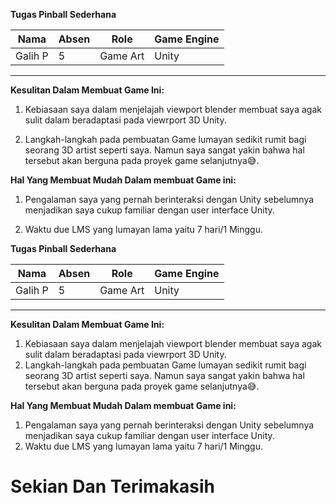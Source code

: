 **Tugas Pinball Sederhana**
  
| Nama |Absen | Role | Game Engine |
|--|--|--|--|
| Galih P|5  | Game Art | Unity |
***
**Kesulitan Dalam Membuat Game Ini:**
 1. Kebiasaan saya dalam menjelajah viewport blender membuat saya agak sulit dalam beradaptasi pada viewrport 3D Unity.

 2. Langkah-langkah pada pembuatan Game lumayan sedikit rumit bagi seorang 3D artist seperti saya. Namun saya sangat yakin bahwa hal tersebut akan berguna pada proyek game selanjutnya😅.

**Hal Yang Membuat Mudah Dalam membuat Game ini:**
 1. Pengalaman saya yang pernah berinteraksi dengan Unity sebelumnya menjadikan saya cukup familiar dengan user interface Unity.

 2. Waktu due LMS yang lumayan lama yaitu 7 hari/1 Minggu.

      
**Tugas Pinball Sederhana**
  
| Nama |Absen | Role | Game Engine |
|--|--|--|--|
| Galih P|5  | Game Art | Unity |
***
**Kesulitan Dalam Membuat Game Ini:**
 1. Kebiasaan saya dalam menjelajah viewport blender membuat saya agak sulit dalam beradaptasi pada viewrport 3D Unity.
 2. Langkah-langkah pada pembuatan Game lumayan sedikit rumit bagi seorang 3D artist seperti saya. Namun saya sangat yakin bahwa hal tersebut akan berguna pada proyek game selanjutnya😅.

**Hal Yang Membuat Mudah Dalam membuat Game ini:**
 1. Pengalaman saya yang pernah berinteraksi dengan Unity sebelumnya menjadikan saya cukup familiar dengan user interface Unity.
 2. Waktu due LMS yang lumayan lama yaitu 7 hari/1 Minggu.

      

# Sekian Dan Terimakasih
 
 
